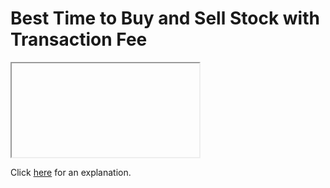 # Best Time to Buy and Sell Stock with Transaction Fee 

<iframe></iframe>

Click [here](Explanation.md) for an explanation.

